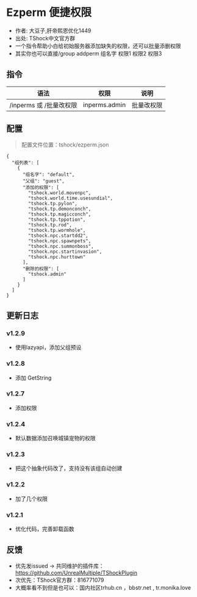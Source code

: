 # Ezperm 便捷权限

- 作者: 大豆子,肝帝熙恩优化1449
- 出处: TShock中文官方群
- 一个指令帮助小白给初始服务器添加缺失的权限，还可以批量添删权限
- 其实你也可以直接/group addperm 组名字 权限1 权限2 权限3

## 指令

| 语法                |      权限       |  说明   |
|-------------------|:-------------:|:-----:|
| /inperms 或 /批量改权限 | inperms.admin | 批量改权限 |

## 配置
> 配置文件位置：tshock/ezperm.json
```json5
{
  "组列表": [
    {
      "组名字": "default",
      "父组": "guest",
      "添加的权限": [
        "tshock.world.movenpc",
        "tshock.world.time.usesundial",
        "tshock.tp.pylon",
        "tshock.tp.demonconch",
        "tshock.tp.magicconch",
        "tshock.tp.tppotion",
        "tshock.tp.rod",
        "tshock.tp.wormhole",
        "tshock.npc.startdd2",
        "tshock.npc.spawnpets",
        "tshock.npc.summonboss",
        "tshock.npc.startinvasion",
        "tshock.npc.hurttown"
      ],
      "删除的权限": [
        "tshock.admin"
      ]
    }
  ]
}
```

## 更新日志

### v1.2.9
- 使用lazyapi，添加父组预设
### v1.2.8
- 添加 GetString
### v1.2.7
- 添加权限
### v1.2.4
- 默认数据添加召唤城镇宠物的权限
### v1.2.3
- 把这个抽象代码改了，支持没有该组自动创建
### v1.2.2
- 加了几个权限
### v1.2.1
- 优化代码，完善卸载函数

## 反馈
- 优先发issued -> 共同维护的插件库：https://github.com/UnrealMultiple/TShockPlugin
- 次优先：TShock官方群：816771079
- 大概率看不到但是也可以：国内社区trhub.cn ，bbstr.net , tr.monika.love
